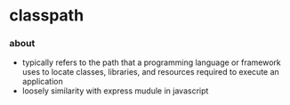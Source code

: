 # classpath

### about

- typically refers to the path that a programming language or framework uses to locate classes, libraries, and resources required to execute an application
- loosely similarity with express mudule in javascript